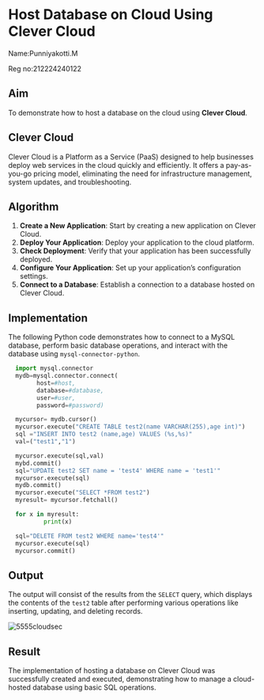 # Host Database on Cloud Using Clever Cloud
Name:Punniyakotti.M

Reg no:212224240122
## Aim

To demonstrate how to host a database on the cloud using **Clever Cloud**.

## Clever Cloud

Clever Cloud is a Platform as a Service (PaaS) designed to help businesses deploy web services in the cloud quickly and efficiently. It offers a pay-as-you-go pricing model, eliminating the need for infrastructure management, system updates, and troubleshooting.

## Algorithm

1. **Create a New Application**: Start by creating a new application on Clever Cloud.
2. **Deploy Your Application**: Deploy your application to the cloud platform.
3. **Check Deployment**: Verify that your application has been successfully deployed.
4. **Configure Your Application**: Set up your application’s configuration settings.
5. **Connect to a Database**: Establish a connection to a database hosted on Clever Cloud.

## Implementation

The following Python code demonstrates how to connect to a MySQL database, perform basic database operations, and interact with the database using `mysql-connector-python`.

```python
  import mysql.connector
  mydb=mysql.connector.connect(
        host=#host,
        database=#database,
        user=#user,
        password=#password)

  mycursor= mydb.cursor()
  mycursor.execute("CREATE TABLE test2(name VARCHAR(255),age int)")
  sql ="INSERT INTO test2 (name,age) VALUES (%s,%s)"
  val=("test1","1")

  mycursor.execute(sql,val)
  mybd.commit()
  sql="UPDATE test2 SET name = 'test4' WHERE name = 'test1'"
  mycursor.execute(sql)
  mydb.commit()
  mycursor.execute("SELECT *FROM test2")
  myresult= mycursor.fetchall()

  for x in myresult:
          print(x)

  sql="DELETE FROM test2 WHERE name='test4'"
  mycursor.execute(sql)
  mycursor.commit()

```

## Output

The output will consist of the results from the `SELECT` query, which displays the contents of the `test2` table after performing various operations like inserting, updating, and deleting records.

![5555cloudsec](https://github.com/user-attachments/assets/6bf791f9-e5dd-4392-9b90-2bc18b0a4d4b)


## Result

The implementation of hosting a database on Clever Cloud was successfully created and executed, demonstrating how to manage a cloud-hosted database using basic SQL operations.
